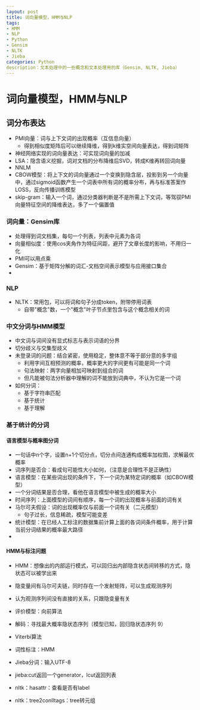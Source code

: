 ```yaml
---
layout: post
title: 词向量模型，HMM与NLP
tags: 
- HMM
- NLP
- Python
- Gensim
- NLTK
- Jieba
categories: Python
description：文本处理中的一些概念和文本处理用的库（Gensim, NLTK, Jieba）
---
```




# 词向量模型，HMM与NLP


## 词分布表达
- PMI向量：词与上下文词的出现概率（互信息向量）
    - 得到相似度矩阵后可以继续降维，得到k维实空间向量表达，得到词矩阵
- 神经网络实现的词向量表达：可实现词向量的加减
- LSA：隐含语义挖掘，词对文档的分布降维后SVD，转成K维再转回词向量
- NNLM
- CBOW模型：将上下文的词向量通过一个变换到隐含层，投影到另一个向量中，通过sigmoid函数产生一个词表中所有词的概率分布，再与标准答案作LOSS，反向传播训练模型
- skip-gram：输入一个词，通过分类器判断是不是所需上下文词，等驾驭PMI向量特征空间的降维表达，多了一个偏置值


### 词向量：Gensim库
- 处理得到词文档集，每句一个列表，列表中元素为各词
- 向量相似度：使用cos夹角作为特征间距，避开了文章长度的影响，不用归一化
- PMI可以用点乘
- Gensim：基于矩阵分解的词汇-文档空间表示模型与应用接口集合
- 

### NLP
- NLTK：常用包，可以将词和句子分成token，附带停用词表
    - 自带"概念"数，一个"概念"叶子节点里包含与这个概念相关的词


### 中文分词与HMM模型
- 中文词与词间没有显式标志与表示词语的分界
- 切分歧义与交集型歧义
- 未登录词的问题：结合紧密，使用稳定，整体意不等于部分意的多字组
    - 利用字间互相预测的概率，概率更大的字间更有可能是同一个词
    - 句法映射：两字向量相加可映射到组合的词
    - 但凡能被句法分析器中理解的词不能放到词典中，不认为它是一个词
- 如何分词：
    - 基于字符串匹配
    - 基于统计
    - 基于理解

### 基于统计的分词
#### 语言模型与概率图分词
- 一句话中n个字，设置n+1个切分点，切分点间连通构成概率加权图，求解最优概率
- 词序列是否合：看成句可能性大小如何，（注意是合理性不是正确性）
- 语言模型：在某些词出现的条件下，下一个词为某特定词的概率（如CBOW模型）
- 一个分词结果是否合理，看他在语言模型中被生成的概率大小
- 时间序列：上面模型的词间有顺序，每一个词的出现概率与前面的词有关
- 马尔可夫假设：词的出现概率仅与前面一个词有关（二元模型）
    - 句子过长，信息稀疏，模型可能变差
- 统计模型：在已经人工标注的数据集前计算上面的各词间条件概率，用于计算当前分词结果的概率最大路径
- 

####  HMM与标注问题
- HMM：想像出的内部运行模式，可以回归出内部隐含状态间转移的方式，隐状态可以被学出来
- 隐变量间有马尔可夫链，同时存在一个发射矩阵，可以生成观测序列 
- 认为观测序列间没有直接的关系，只跟隐变量有关
- 评价模型：向前算法
- 解码：寻找最大概率隐状态序列（模型已知，回归隐状态序列 9）
- Viterbi算法
- 词性标注：HMM
- Jieba分词：输入UTF-8

- jieba:cut返回一个generator，lcut返回列表
- nltk：hasattr：查看是否有label
- nltk：tree2conlltags：tree转元组                                                                                                                       



